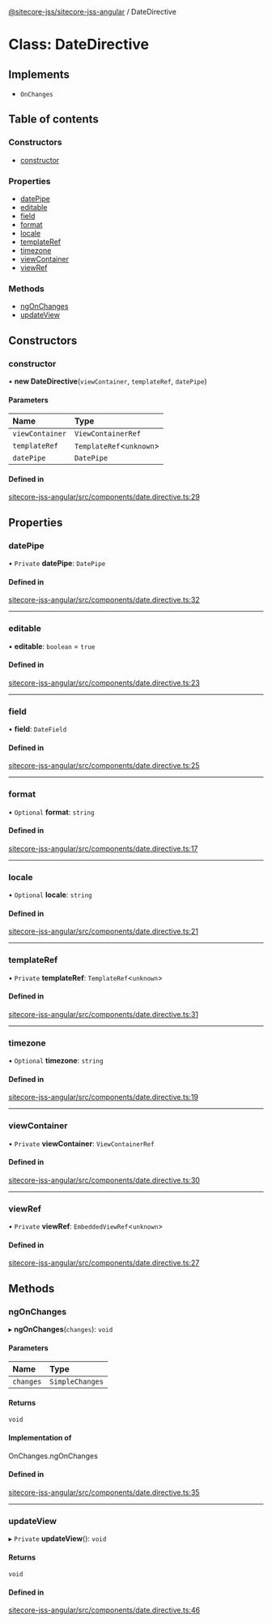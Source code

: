 [@sitecore-jss/sitecore-jss-angular](../README.md) / DateDirective

# Class: DateDirective

## Implements

- `OnChanges`

## Table of contents

### Constructors

- [constructor](DateDirective.md#constructor)

### Properties

- [datePipe](DateDirective.md#datepipe)
- [editable](DateDirective.md#editable)
- [field](DateDirective.md#field)
- [format](DateDirective.md#format)
- [locale](DateDirective.md#locale)
- [templateRef](DateDirective.md#templateref)
- [timezone](DateDirective.md#timezone)
- [viewContainer](DateDirective.md#viewcontainer)
- [viewRef](DateDirective.md#viewref)

### Methods

- [ngOnChanges](DateDirective.md#ngonchanges)
- [updateView](DateDirective.md#updateview)

## Constructors

### constructor

• **new DateDirective**(`viewContainer`, `templateRef`, `datePipe`)

#### Parameters

| Name | Type |
| :------ | :------ |
| `viewContainer` | `ViewContainerRef` |
| `templateRef` | `TemplateRef`<`unknown`\> |
| `datePipe` | `DatePipe` |

#### Defined in

[sitecore-jss-angular/src/components/date.directive.ts:29](https://github.com/Sitecore/jss/blob/d85db8e8b/packages/sitecore-jss-angular/src/components/date.directive.ts#L29)

## Properties

### datePipe

• `Private` **datePipe**: `DatePipe`

#### Defined in

[sitecore-jss-angular/src/components/date.directive.ts:32](https://github.com/Sitecore/jss/blob/d85db8e8b/packages/sitecore-jss-angular/src/components/date.directive.ts#L32)

___

### editable

• **editable**: `boolean` = `true`

#### Defined in

[sitecore-jss-angular/src/components/date.directive.ts:23](https://github.com/Sitecore/jss/blob/d85db8e8b/packages/sitecore-jss-angular/src/components/date.directive.ts#L23)

___

### field

• **field**: `DateField`

#### Defined in

[sitecore-jss-angular/src/components/date.directive.ts:25](https://github.com/Sitecore/jss/blob/d85db8e8b/packages/sitecore-jss-angular/src/components/date.directive.ts#L25)

___

### format

• `Optional` **format**: `string`

#### Defined in

[sitecore-jss-angular/src/components/date.directive.ts:17](https://github.com/Sitecore/jss/blob/d85db8e8b/packages/sitecore-jss-angular/src/components/date.directive.ts#L17)

___

### locale

• `Optional` **locale**: `string`

#### Defined in

[sitecore-jss-angular/src/components/date.directive.ts:21](https://github.com/Sitecore/jss/blob/d85db8e8b/packages/sitecore-jss-angular/src/components/date.directive.ts#L21)

___

### templateRef

• `Private` **templateRef**: `TemplateRef`<`unknown`\>

#### Defined in

[sitecore-jss-angular/src/components/date.directive.ts:31](https://github.com/Sitecore/jss/blob/d85db8e8b/packages/sitecore-jss-angular/src/components/date.directive.ts#L31)

___

### timezone

• `Optional` **timezone**: `string`

#### Defined in

[sitecore-jss-angular/src/components/date.directive.ts:19](https://github.com/Sitecore/jss/blob/d85db8e8b/packages/sitecore-jss-angular/src/components/date.directive.ts#L19)

___

### viewContainer

• `Private` **viewContainer**: `ViewContainerRef`

#### Defined in

[sitecore-jss-angular/src/components/date.directive.ts:30](https://github.com/Sitecore/jss/blob/d85db8e8b/packages/sitecore-jss-angular/src/components/date.directive.ts#L30)

___

### viewRef

• `Private` **viewRef**: `EmbeddedViewRef`<`unknown`\>

#### Defined in

[sitecore-jss-angular/src/components/date.directive.ts:27](https://github.com/Sitecore/jss/blob/d85db8e8b/packages/sitecore-jss-angular/src/components/date.directive.ts#L27)

## Methods

### ngOnChanges

▸ **ngOnChanges**(`changes`): `void`

#### Parameters

| Name | Type |
| :------ | :------ |
| `changes` | `SimpleChanges` |

#### Returns

`void`

#### Implementation of

OnChanges.ngOnChanges

#### Defined in

[sitecore-jss-angular/src/components/date.directive.ts:35](https://github.com/Sitecore/jss/blob/d85db8e8b/packages/sitecore-jss-angular/src/components/date.directive.ts#L35)

___

### updateView

▸ `Private` **updateView**(): `void`

#### Returns

`void`

#### Defined in

[sitecore-jss-angular/src/components/date.directive.ts:46](https://github.com/Sitecore/jss/blob/d85db8e8b/packages/sitecore-jss-angular/src/components/date.directive.ts#L46)
